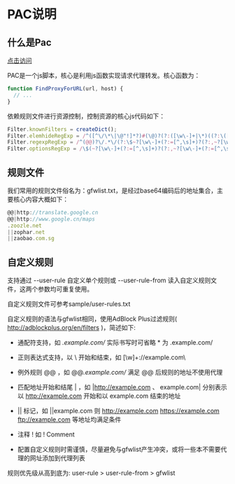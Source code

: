 # PAC说明

## 什么是Pac

[点击访问](https://developer.mozilla.org/zh-CN/docs/Web/HTTP/Proxy_servers_and_tunneling/Proxy_Auto-Configuration_PAC_file)

PAC是一个js脚本，核心是利用js函数实现请求代理转发。核心函数为：

```javascript
function FindProxyForURL(url, host) {
  // ...
}
```

依赖规则文件进行资源控制，控制资源的核心js代码如下：

```javascript
Filter.knownFilters = createDict();
Filter.elemhideRegExp = /^([^\/\*\|\@"!]*?)#(\@)?(?:([\w\-]+|\*)((?:\([\w\-]+(?:[$^*]?=[^\(\)"]*)?\))*)|#([^{}]+))$/;
Filter.regexpRegExp = /^(@@)?\/.*\/(?:\$~?[\w\-]+(?:=[^,\s]+)?(?:,~?[\w\-]+(?:=[^,\s]+)?)*)?$/;
Filter.optionsRegExp = /\$(~?[\w\-]+(?:=[^,\s]+)?(?:,~?[\w\-]+(?:=[^,\s]+)?)*)$/;
```

## 规则文件
我们常用的规则文件俗名为：gfwlist.txt，是经过base64编码后的地址集合，主要核心内容大概如下：

```javascript
@@|http://translate.google.cn
@@|http://www.google.cn/maps
.zoozle.net
||zophar.net
||zaobao.com.sg
```

## 自定义规则
支持通过 --user-rule 自定义单个规则或 --user-rule-from 读入自定义规则文件，这两个参数均可重复使用。

自定义规则文件可参考sample/user-rules.txt

自定义规则的语法与gfwlist相同，使用AdBlock Plus过滤规则( http://adblockplus.org/en/filters )，简述如下:

- 通配符支持，如 *.example.com/* 实际书写时可省略 * 为 .example.com/
- 正则表达式支持，以 \ 开始和结束，如 \[\w]+:\/\/example.com\\
- 例外规则 @@ ，如 @@*.example.com/* 满足 @@ 后规则的地址不使用代理
- 匹配地址开始和结尾 | ，如 |http://example.com 、 example.com| 分别表示以 http://example.com 开始和以 example.com 结束的地址
- || 标记，如 ||example.com 则 http://example.com https://example.com ftp://example.com 等地址均满足条件
- 注释 ! 如 ! Comment

- 配置自定义规则时需谨慎，尽量避免与gfwlist产生冲突，或将一些本不需要代理的网址添加到代理列表

规则优先级从高到底为: user-rule > user-rule-from > gfwlist